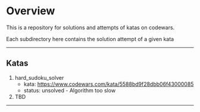 # Overview

This is a repository for solutions and attempts of katas on codewars.

Each subdirectory here contains the solution attempt of a given kata

---

## Katas
  1. hard_sudoku_solver
      * kata: https://www.codewars.com/kata/5588bd9f28dbb06f43000085
      * status: unsolved - Algorithm too slow
  2. TBD

---
